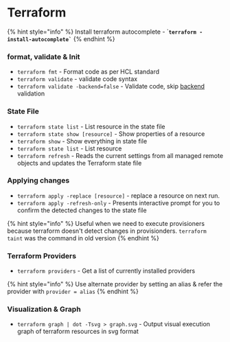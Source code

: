 # Terraform

{% hint style="info" %}
Install terraform autocomplete - \`**`` terraform -install-autocomplete` ``**
{% endhint %}

### format, validate & Init

* `terraform fmt` - Format code as per HCL standard
* `terraform validate` - validate code syntax
* `terraform validate -backend=false` - Validate code, skip [backend](https://www.terraform.io/cli/commands/validate) validation

### State File

* `terraform state list` - List resource in the state file
* `terraform state show [resource]` - Show properties of a resource
* `terraform show` - Show everything in state file
* `terraform state list` - List resource
* `terraform refresh` - Reads the current settings from all managed remote objects and updates the Terraform state file

### Applying changes

* `terraform apply -replace [resource]` - replace a resource on next run.
* `terraform apply -refresh-only` - Presents interactive prompt for you to confirm the detected changes to the state file

{% hint style="info" %}
Useful when we need to execute provisioners because terraform doesn't detect changes in provisionders. `terraform taint` was the command in old version
{% endhint %}

### Terraform Providers

* `terraform providers` - Get a list of currently installed providers

{% hint style="info" %}
Use alternate provider by setting an alias & refer the provider with `provider = alias`
{% endhint %}

### Visualization & Graph

* `terraform graph | dot -Tsvg > graph.svg` - Output visual execution graph of terraform resources in svg format&#x20;
